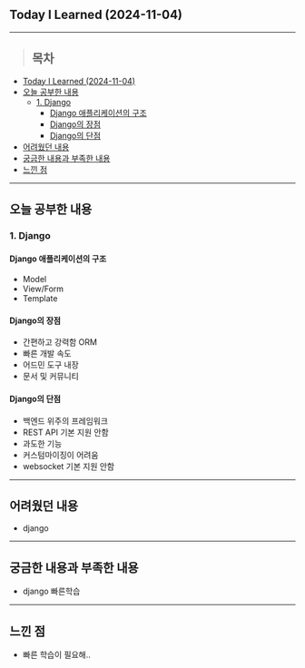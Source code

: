 ## Today I Learned (2024-11-04)
---
> ## 목차
- [Today I Learned (2024-11-04)](#today-i-learned-2024-11-04)
- [오늘 공부한 내용](#오늘-공부한-내용)
  - [1. Django](#1-django)
    - [Django 애플리케이션의 구조](#django-애플리케이션의-구조)
    - [Django의 장점](#django의-장점)
    - [Django의 단점](#django의-단점)
- [어려웠던 내용](#어려웠던-내용)
- [궁금한 내용과 부족한 내용](#궁금한-내용과-부족한-내용)
- [느낀 점](#느낀-점)
---

## 오늘 공부한 내용
### 1. Django
#### Django 애플리케이션의 구조
- Model 
- View/Form
- Template

#### Django의 장점
- 간편하고 강력함 ORM
- 빠른 개발 속도
- 어드민 도구 내장
- 문서 및 커뮤니티

#### Django의 단점
- 백엔드 위주의 프레임워크
- REST API 기본 지원 안함
- 과도한 기능
- 커스텀마이징이 어려움
- websocket 기본 지원 안함
  
---
## 어려웠던 내용
- django 
---
## 궁금한 내용과 부족한 내용
- django 빠른학습
---
## 느낀 점
- 빠른 학습이 필요해..

<!-- <img src="이미지 주소" width="100%" height="100%"/> -->
